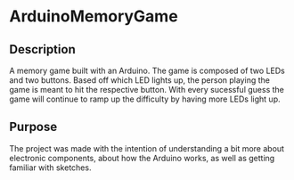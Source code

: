 # ArduinoMemoryGame

## Description
A memory game built with an Arduino. The game is composed of two LEDs and two buttons. Based off which LED lights up, the person playing the game is meant to hit the respective button. With every sucessful guess the game will continue to ramp up the
difficulty by having more LEDs light up.

## Purpose
The project was made with the intention of understanding a bit more about electronic components, about how the Arduino works, as well as getting familiar with sketches.
